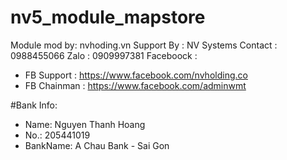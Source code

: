# nv5_module_mapstore

Module mod by: nvhoding.vn
Support By : NV Systems
Contact : 0988455066
Zalo : 0909997381
Faceboock : 
 - FB Support :  https://www.facebook.com/nvholding.co
 - FB Chainman : https://www.facebook.com/adminwmt
 
#Bank Info:

- Name: 	Nguyen Thanh Hoang
- No.: 		205441019	
- BankName: A Chau Bank - Sai Gon